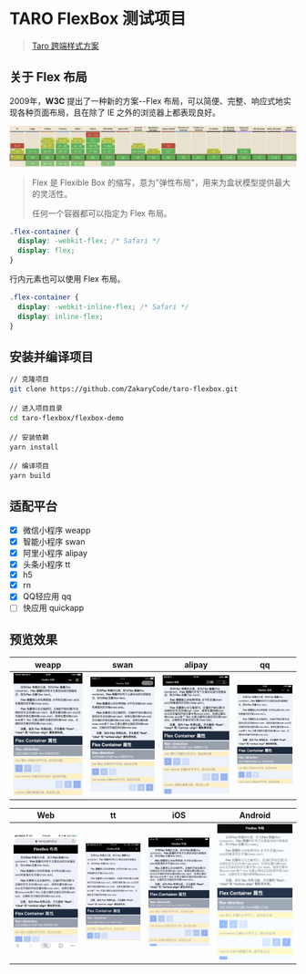 # TARO FlexBox 测试项目

> [Taro 跨端样式方案](https://github.com/NervJS/taro-flexbox/wiki)

[web]: asset/ScreenShot_Web@750.jpeg
[weapp]: asset/ScreenShot_WeChat@750.png
[swan]: asset/ScreenShot_Baidu@750.png
[alipay]: asset/ScreenShot_Alipay@750.png
[tt]: asset/ScreenShot_ByteDance@750.jpeg
[qq]: asset/ScreenShot_QQ@750.png
[ios]: asset/ScreenShot_iOS@750.png
[android]: asset/ScreenShot_Android@750.png

## 关于 Flex 布局

2009年，**W3C** 提出了一种新的方案--Flex 布局，可以简便、完整、响应式地实现各种页面布局，且在除了 IE 之外的浏览器上都表现良好。

[![CanIUseFlexBox](./asset/CanIUse.png)](https://caniuse.com/#feat=flexbox)

> Flex 是 Flexible Box 的缩写，意为"弹性布局"，用来为盒状模型提供最大的灵活性。
> 
> 任何一个容器都可以指定为 Flex 布局。

```css
.flex-container {
  display: -webkit-flex; /* Safari */
  display: flex;
}
```

行内元素也可以使用 Flex 布局。

```css
.flex-container {
  display: -webkit-inline-flex; /* Safari */
  display: inline-flex;
}
```

## 安装并编译项目

```sh
// 克隆项目
git clone https://github.com/ZakaryCode/taro-flexbox.git

// 进入项目目录
cd taro-flexbox/flexbox-demo

// 安装依赖
yarn install

// 编译项目
yarn build
```

## 适配平台

- [x] 微信小程序 weapp
- [x] 智能小程序 swan
- [x] 阿里小程序 alipay
- [x] 头条小程序 tt
- [x] h5
- [x] rn
- [x] QQ轻应用 qq
- [ ] 快应用 quickapp

## 预览效果

| weapp | swan | alipay | qq |
|:--:|:--:|:--:|:--:|
|![weapp]|![swan]|![alipay]|![qq]

| Web | tt | iOS | Android |
|:--:|:--:|:--:|:--:|
|![web]|![tt]|![ios]|![android]|

